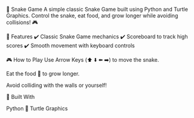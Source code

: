🐍 Snake Game
A simple classic Snake Game built using Python and Turtle Graphics. Control the snake, eat food, and grow longer while avoiding collisions! 🎮

📌 Features
✔️ Classic Snake Game mechanics
✔️ Scoreboard to track high scores
✔️ Smooth movement with keyboard controls

🎮 How to Play
Use Arrow Keys (⬆️ ⬇️ ⬅️ ➡️) to move the snake.

Eat the food 🍏 to grow longer.

Avoid colliding with the walls or yourself!


🔧 Built With

Python 🐍
Turtle Graphics
